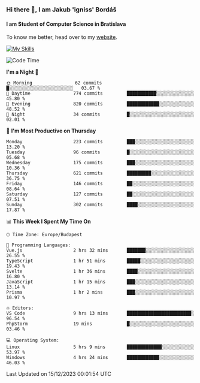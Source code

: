 ### Hi there 👋, I am Jakub 'igniss' Bordáš

#### I am Student of Computer Science in Bratislava
To know me better, head over to my [website](https://bordas.sk).

[![My Skills](https://skillicons.dev/icons?i=js,html,css,figma,svelte,java,kotlin,python,postgresql,typescript,nest,nodejs)](https://bordas.sk)


<!--START_SECTION:waka-->
![Code Time](http://img.shields.io/badge/Code%20Time-1%2C313%20hrs%2051%20mins-blue)

**I'm a Night 🦉** 

```text
🌞 Morning                62 commits          █░░░░░░░░░░░░░░░░░░░░░░░░   03.67 % 
🌆 Daytime                774 commits         ███████████░░░░░░░░░░░░░░   45.80 % 
🌃 Evening                820 commits         ████████████░░░░░░░░░░░░░   48.52 % 
🌙 Night                  34 commits          █░░░░░░░░░░░░░░░░░░░░░░░░   02.01 % 
```
📅 **I'm Most Productive on Thursday** 

```text
Monday                   223 commits         ███░░░░░░░░░░░░░░░░░░░░░░   13.20 % 
Tuesday                  96 commits          █░░░░░░░░░░░░░░░░░░░░░░░░   05.68 % 
Wednesday                175 commits         ███░░░░░░░░░░░░░░░░░░░░░░   10.36 % 
Thursday                 621 commits         █████████░░░░░░░░░░░░░░░░   36.75 % 
Friday                   146 commits         ██░░░░░░░░░░░░░░░░░░░░░░░   08.64 % 
Saturday                 127 commits         ██░░░░░░░░░░░░░░░░░░░░░░░   07.51 % 
Sunday                   302 commits         ████░░░░░░░░░░░░░░░░░░░░░   17.87 % 
```


📊 **This Week I Spent My Time On** 

```text
🕑︎ Time Zone: Europe/Budapest

💬 Programming Languages: 
Vue.js                   2 hrs 32 mins       ███████░░░░░░░░░░░░░░░░░░   26.55 % 
TypeScript               1 hr 51 mins        █████░░░░░░░░░░░░░░░░░░░░   19.43 % 
Svelte                   1 hr 36 mins        ████░░░░░░░░░░░░░░░░░░░░░   16.80 % 
JavaScript               1 hr 15 mins        ███░░░░░░░░░░░░░░░░░░░░░░   13.14 % 
Prisma                   1 hr 2 mins         ███░░░░░░░░░░░░░░░░░░░░░░   10.97 % 

🔥 Editors: 
VS Code                  9 hrs 13 mins       ████████████████████████░   96.54 % 
PhpStorm                 19 mins             █░░░░░░░░░░░░░░░░░░░░░░░░   03.46 % 

💻 Operating System: 
Linux                    5 hrs 9 mins        █████████████░░░░░░░░░░░░   53.97 % 
Windows                  4 hrs 24 mins       ████████████░░░░░░░░░░░░░   46.03 % 
```


 Last Updated on 15/12/2023 00:01:54 UTC
<!--END_SECTION:waka-->
